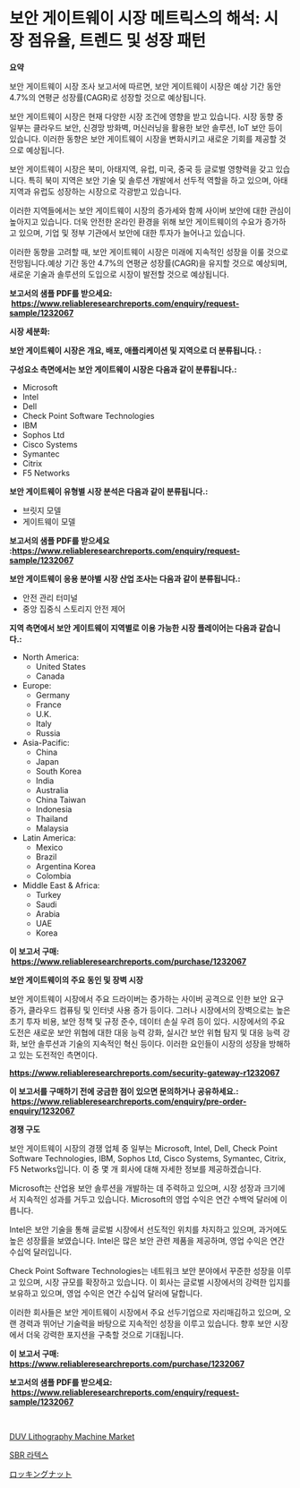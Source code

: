 <p><h1>보안 게이트웨이 시장 메트릭스의 해석: 시장 점유율, 트렌드 및 성장 패턴</h1></p><p><strong>요약</strong></p>
<p><p>보안 게이트웨이 시장 조사 보고서에 따르면, 보안 게이트웨이 시장은 예상 기간 동안 4.7%의 연평균 성장률(CAGR)로 성장할 것으로 예상됩니다.</p><p>보안 게이트웨이 시장은 현재 다양한 시장 조건에 영향을 받고 있습니다. 시장 동향 중 일부는 클라우드 보안, 신경망 방화벽, 머신러닝을 활용한 보안 솔루션, IoT 보안 등이 있습니다. 이러한 동향은 보안 게이트웨이 시장을 변화시키고 새로운 기회를 제공할 것으로 예상됩니다.</p><p>보안 게이트웨이 시장은 북미, 아태지역, 유럽, 미국, 중국 등 글로벌 영향력을 갖고 있습니다. 특히 북미 지역은 보안 기술 및 솔루션 개발에서 선두적 역할을 하고 있으며, 아태지역과 유럽도 성장하는 시장으로 각광받고 있습니다.</p><p>이러한 지역들에서는 보안 게이트웨이 시장의 증가세와 함께 사이버 보안에 대한 관심이 높아지고 있습니다. 더욱 안전한 온라인 환경을 위해 보안 게이트웨이의 수요가 증가하고 있으며, 기업 및 정부 기관에서 보안에 대한 투자가 늘어나고 있습니다.</p><p>이러한 동향을 고려할 때, 보안 게이트웨이 시장은 미래에 지속적인 성장을 이룰 것으로 전망됩니다.예상 기간 동안 4.7%의 연평균 성장률(CAGR)을 유지할 것으로 예상되며, 새로운 기술과 솔루션의 도입으로 시장이 발전할 것으로 예상됩니다.</p></p>
<p><strong>보고서의 샘플 PDF를 받으세요: &nbsp;<a href="https://www.reliableresearchreports.com/enquiry/request-sample/1232067">https://www.reliableresearchreports.com/enquiry/request-sample/1232067</a></strong></p>
<p><strong>시장 세분화:</strong></p>
<p><strong> 보안 게이트웨이 시장은 개요, 배포, 애플리케이션 및 지역으로 더 분류됩니다. :</strong></p>
<p><strong>구성요소 측면에서는 보안 게이트웨이 시장은 다음과 같이 분류됩니다.:</strong></p>
<p><ul><li>Microsoft</li><li>Intel</li><li>Dell</li><li>Check Point Software Technologies</li><li>IBM</li><li>Sophos Ltd</li><li>Cisco Systems</li><li>Symantec</li><li>Citrix</li><li>F5 Networks</li></ul></p>
<p><strong> 보안 게이트웨이 유형별 시장 분석은 다음과 같이 분류됩니다.:</strong></p>
<p><ul><li>브릿지 모델</li><li>게이트웨이 모델</li></ul></p>
<p><strong>보고서의 샘플 PDF를 받으세요 :<a href="https://www.reliableresearchreports.com/enquiry/request-sample/1232067">https://www.reliableresearchreports.com/enquiry/request-sample/1232067</a></strong></p>
<p><strong> 보안 게이트웨이 응용 분야별 시장 산업 조사는 다음과 같이 분류됩니다.:</strong></p>
<p><ul><li>안전 관리 터미널</li><li>중앙 집중식 스토리지 안전 제어</li></ul></p>
<p><strong>지역 측면에서 보안 게이트웨이 지역별로 이용 가능한 시장 플레이어는 다음과 같습니다.:</strong></p>
<p><ul>
    <li>
        North America:
        <ul>
            <li>United States</li>
            <li>Canada</li>
        </ul>
    </li>
    <li>
        Europe:
        <ul>
            <li>Germany</li>
            <li>France</li>
            <li>U.K.</li>
            <li>Italy</li>
            <li>Russia</li>
        </ul>
    </li>
    <li>
        Asia-Pacific:
        <ul>
            <li>China</li>
            <li>Japan</li>
            <li>South Korea</li>
            <li>India</li>
            <li>Australia</li>
            <li>China Taiwan</li>
            <li>Indonesia</li>
            <li>Thailand</li>
            <li>Malaysia</li>
        </ul>
    </li>
    <li>
        Latin America:
        <ul>
            <li>Mexico</li>
            <li>Brazil</li>
            <li>Argentina Korea</li>
            <li>Colombia</li>
        </ul>
    </li>
    <li>
        Middle East & Africa:
        <ul>
            <li>Turkey</li>
            <li>Saudi</li>
            <li>Arabia</li>
            <li>UAE</li>
            <li>Korea</li>
        </ul>
    </li>
    </ul></p>
<p><strong>이 보고서 구매: &nbsp;<a href="https://www.reliableresearchreports.com/purchase/1232067">https://www.reliableresearchreports.com/purchase/1232067</a></strong></p>
<p><strong>보안 게이트웨이의 주요 동인 및 장벽 시장</strong></p>
<p><p>보안 게이트웨이 시장에서 주요 드라이버는 증가하는 사이버 공격으로 인한 보안 요구 증가, 클라우드 컴퓨팅 및 인터넷 사용 증가 등이다. 그러나 시장에서의 장벽으로는 높은 초기 투자 비용, 보안 정책 및 규정 준수, 데이터 손실 우려 등이 있다. 시장에서의 주요 도전은 새로운 보안 위협에 대한 대응 능력 강화, 실시간 보안 위협 탐지 및 대응 능력 강화, 보안 솔루션과 기술의 지속적인 혁신 등이다. 이러한 요인들이 시장의 성장을 방해하고 있는 도전적인 측면이다.</p></p>
<p><strong><a href="https://www.reliableresearchreports.com/security-gateway-r1232067">https://www.reliableresearchreports.com/security-gateway-r1232067</a></strong></p>
<p><strong>이 보고서를 구매하기 전에 궁금한 점이 있으면 문의하거나 공유하세요.: &nbsp;<a href="https://www.reliableresearchreports.com/enquiry/pre-order-enquiry/1232067">https://www.reliableresearchreports.com/enquiry/pre-order-enquiry/1232067</a></strong></p>
<p><strong>경쟁 구도</strong></p>
<p><p>보안 게이트웨이 시장의 경쟁 업체 중 일부는 Microsoft, Intel, Dell, Check Point Software Technologies, IBM, Sophos Ltd, Cisco Systems, Symantec, Citrix, F5 Networks입니다. 이 중 몇 개 회사에 대해 자세한 정보를 제공하겠습니다.</p><p>Microsoft는 산업용 보안 솔루션을 개발하는 데 주력하고 있으며, 시장 성장과 크기에서 지속적인 성과를 거두고 있습니다. Microsoft의 영업 수익은 연간 수백억 달러에 이릅니다.</p><p>Intel은 보안 기술을 통해 글로벌 시장에서 선도적인 위치를 차지하고 있으며, 과거에도 높은 성장률을 보였습니다. Intel은 많은 보안 관련 제품을 제공하며, 영업 수익은 연간 수십억 달러입니다.</p><p>Check Point Software Technologies는 네트워크 보안 분야에서 꾸준한 성장을 이루고 있으며, 시장 규모를 확장하고 있습니다. 이 회사는 글로벌 시장에서의 강력한 입지를 보유하고 있으며, 영업 수익은 연간 수십억 달러에 달합니다.</p><p>이러한 회사들은 보안 게이트웨이 시장에서 주요 선두기업으로 자리매김하고 있으며, 오랜 경력과 뛰어난 기술력을 바탕으로 지속적인 성장을 이루고 있습니다. 향후 보안 시장에서 더욱 강력한 포지션을 구축할 것으로 기대됩니다.</p></p>
<p><strong>이 보고서 구매: &nbsp; <a href="https://www.reliableresearchreports.com/purchase/1232067">https://www.reliableresearchreports.com/purchase/1232067</a></strong></p>
<p><strong>보고서의 샘플 PDF를 받으세요: &nbsp;<a href="https://www.reliableresearchreports.com/enquiry/request-sample/1232067">https://www.reliableresearchreports.com/enquiry/request-sample/1232067</a></strong><strong></strong></p>
<p>&nbsp;</p>
<p><p><a href="https://changeable-paste-463.notion.site/DUV-Lithography-Machine-Market-Share-Evolution-and-Market-Growth-Trends-2024-2031-64a76799c3714044a2c9cd7da1c25709">DUV Lithography Machine Market</a></p><p><a href="https://github.com/trmesnao7959541/Market-Research-Report-List-1/blob/main/729998722290.md">SBR 라텍스</a></p><p><a href="https://github.com/xnljig2898992/Market-Research-Report-List-1/blob/main/959970224329.md">ロッキングナット</a></p></p>